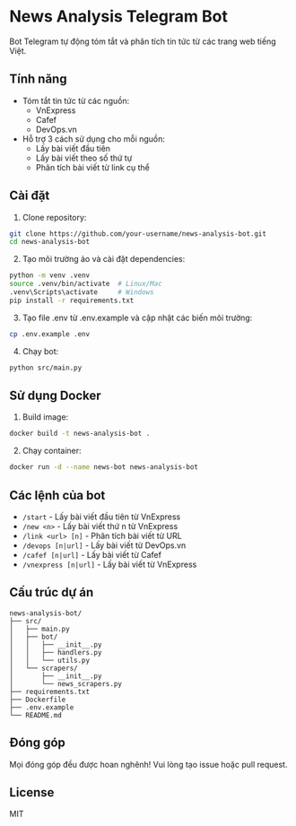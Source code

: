 # News Analysis Telegram Bot

Bot Telegram tự động tóm tắt và phân tích tin tức từ các trang web tiếng Việt.

## Tính năng

- Tóm tắt tin tức từ các nguồn:
  - VnExpress
  - Cafef
  - DevOps.vn
- Hỗ trợ 3 cách sử dụng cho mỗi nguồn:
  - Lấy bài viết đầu tiên
  - Lấy bài viết theo số thứ tự
  - Phân tích bài viết từ link cụ thể

## Cài đặt

1. Clone repository:
```bash
git clone https://github.com/your-username/news-analysis-bot.git
cd news-analysis-bot
```

2. Tạo môi trường ảo và cài đặt dependencies:
```bash
python -m venv .venv
source .venv/bin/activate  # Linux/Mac
.venv\Scripts\activate     # Windows
pip install -r requirements.txt
```

3. Tạo file .env từ .env.example và cập nhật các biến môi trường:
```bash
cp .env.example .env
```

4. Chạy bot:
```bash
python src/main.py
```

## Sử dụng Docker

1. Build image:
```bash
docker build -t news-analysis-bot .
```

2. Chạy container:
```bash
docker run -d --name news-bot news-analysis-bot
```

## Các lệnh của bot

- `/start` - Lấy bài viết đầu tiên từ VnExpress
- `/new <n>` - Lấy bài viết thứ n từ VnExpress
- `/link <url> [n]` - Phân tích bài viết từ URL
- `/devops [n|url]` - Lấy bài viết từ DevOps.vn
- `/cafef [n|url]` - Lấy bài viết từ Cafef
- `/vnexpress [n|url]` - Lấy bài viết từ VnExpress

## Cấu trúc dự án

```
news-analysis-bot/
├── src/
│   ├── main.py
│   ├── bot/
│   │   ├── __init__.py
│   │   ├── handlers.py
│   │   └── utils.py
│   └── scrapers/
│       ├── __init__.py
│       └── news_scrapers.py
├── requirements.txt
├── Dockerfile
├── .env.example
└── README.md
```

## Đóng góp

Mọi đóng góp đều được hoan nghênh! Vui lòng tạo issue hoặc pull request.

## License

MIT 
